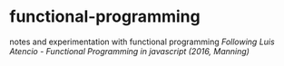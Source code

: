 # functional-programming
notes and experimentation with functional programming 
*Following Luis Atencio - Functional Programming in javascript (2016, Manning)*

